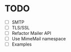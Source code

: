 # TODO

- [ ] SMTP
- [ ] TLS/SSL
- [ ] Refactor Mailer API
- [ ] Use MimeMail namespace
- [ ] Examples